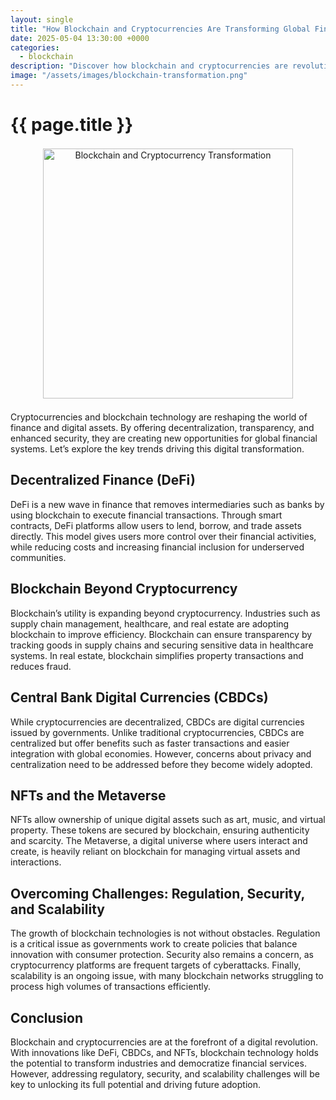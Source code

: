 ```yaml
---
layout: single
title: "How Blockchain and Cryptocurrencies Are Transforming Global Finance"
date: 2025-05-04 13:30:00 +0000
categories:
  - blockchain
description: "Discover how blockchain and cryptocurrencies are revolutionizing global finance through DeFi, CBDCs, NFTs, and industry-wide transformation."
image: "/assets/images/blockchain-transformation.png"
---
```


<div class="post-content">

  <h1>{{ page.title }}</h1>

  <div class="post-image" style="text-align:center; margin: 1.5em 0;">
    <img src="{{ page.image }}" alt="Blockchain and Cryptocurrency Transformation" width="400" height="400" />
  </div>

  <p>Cryptocurrencies and blockchain technology are reshaping the world of finance and digital assets. By offering decentralization, transparency, and enhanced security, they are creating new opportunities for global financial systems. Let’s explore the key trends driving this digital transformation.</p>

  <h2>Decentralized Finance (DeFi)</h2>
  <p>DeFi is a new wave in finance that removes intermediaries such as banks by using blockchain to execute financial transactions. Through smart contracts, DeFi platforms allow users to lend, borrow, and trade assets directly. This model gives users more control over their financial activities, while reducing costs and increasing financial inclusion for underserved communities.</p>

  <h2>Blockchain Beyond Cryptocurrency</h2>
  <p>Blockchain’s utility is expanding beyond cryptocurrency. Industries such as supply chain management, healthcare, and real estate are adopting blockchain to improve efficiency. Blockchain can ensure transparency by tracking goods in supply chains and securing sensitive data in healthcare systems. In real estate, blockchain simplifies property transactions and reduces fraud.</p>

  <h2>Central Bank Digital Currencies (CBDCs)</h2>
  <p>While cryptocurrencies are decentralized, CBDCs are digital currencies issued by governments. Unlike traditional cryptocurrencies, CBDCs are centralized but offer benefits such as faster transactions and easier integration with global economies. However, concerns about privacy and centralization need to be addressed before they become widely adopted.</p>

  <h2>NFTs and the Metaverse</h2>
  <p>NFTs allow ownership of unique digital assets such as art, music, and virtual property. These tokens are secured by blockchain, ensuring authenticity and scarcity. The Metaverse, a digital universe where users interact and create, is heavily reliant on blockchain for managing virtual assets and interactions.</p>

  <h2>Overcoming Challenges: Regulation, Security, and Scalability</h2>
  <p>The growth of blockchain technologies is not without obstacles. Regulation is a critical issue as governments work to create policies that balance innovation with consumer protection. Security also remains a concern, as cryptocurrency platforms are frequent targets of cyberattacks. Finally, scalability is an ongoing issue, with many blockchain networks struggling to process high volumes of transactions efficiently.</p>

  <h2>Conclusion</h2>
  <p>Blockchain and cryptocurrencies are at the forefront of a digital revolution. With innovations like DeFi, CBDCs, and NFTs, blockchain technology holds the potential to transform industries and democratize financial services. However, addressing regulatory, security, and scalability challenges will be key to unlocking its full potential and driving future adoption.</p>

</div>
